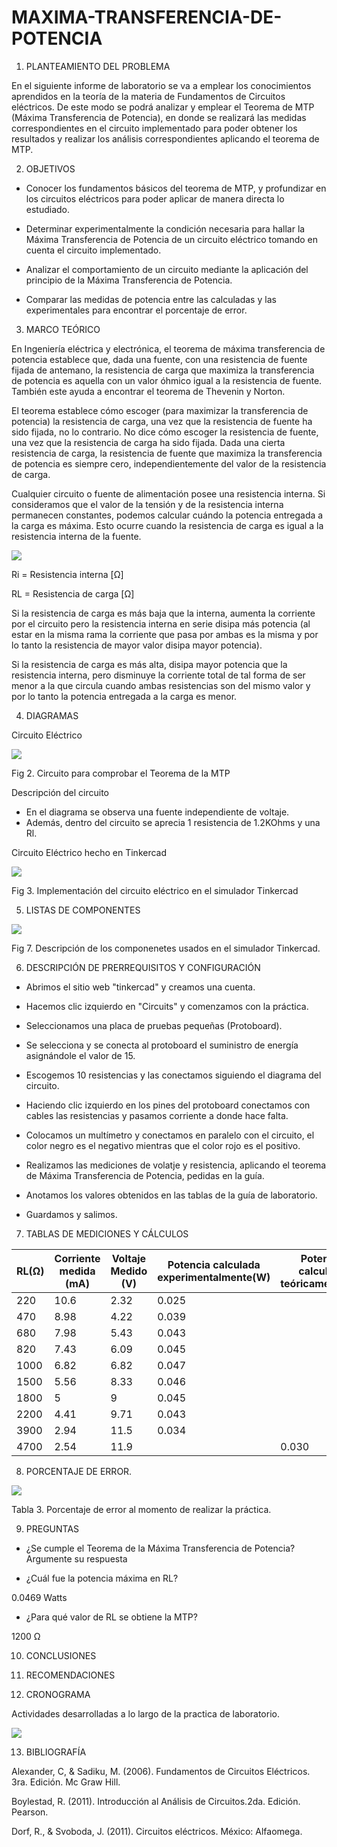 # MAXIMA-TRANSFERENCIA-DE-POTENCIA

1. PLANTEAMIENTO DEL PROBLEMA 

En el siguiente informe de laboratorio se va a emplear los conocimientos aprendidos en la teoría de la materia de Fundamentos de Circuitos eléctricos. De este modo se podrá analizar y emplear el Teorema de MTP (Máxima Transferencia de Potencia), en donde se realizará las medidas correspondientes en el circuito implementado para poder obtener los resultados y realizar los análisis correspondientes aplicando el teorema de MTP.

2. OBJETIVOS

* Conocer los fundamentos básicos del teorema de MTP, y profundizar en los circuitos eléctricos para poder aplicar de manera directa lo estudiado.

* Determinar experimentalmente la condición necesaria para hallar la Máxima Transferencia de Potencia de un circuito eléctrico tomando en cuenta el circuito implementado.

* Analizar el comportamiento de un circuito mediante la aplicación del principio de la Máxima Transferencia de Potencia.

* Comparar las medidas de potencia entre las calculadas y las experimentales para encontrar el porcentaje de error. 

3. MARCO TEÓRICO 

En Ingeniería eléctrica y electrónica, el teorema de máxima transferencia de potencia establece que, dada una fuente, con una resistencia de fuente fijada de antemano, la resistencia de carga que maximiza la transferencia de potencia es aquella con un valor óhmico igual a la resistencia de fuente. También este ayuda a encontrar el teorema de Thevenin y Norton.

El teorema establece cómo escoger (para maximizar la transferencia de potencia) la resistencia de carga, una vez que la resistencia de fuente ha sido fijada, no lo contrario. No dice cómo escoger la resistencia de fuente, una vez que la resistencia de carga ha sido fijada. Dada una cierta resistencia de carga, la resistencia de fuente que maximiza la transferencia de potencia es siempre cero, independientemente del valor de la resistencia de carga.

Cualquier circuito o fuente de alimentación posee una resistencia interna. Si consideramos que el valor de la tensión y de la resistencia interna permanecen constantes, podemos calcular cuándo la potencia entregada a la carga es máxima. Esto ocurre cuando la resistencia de carga es igual a la resistencia interna de la fuente.

![](https://raw.githubusercontent.com/JavoEstevez/MAXIMA-TRANSFERENCIA-DE-POTENCIA/master/Img/transferencia.jpg)

Ri = Resistencia interna [Ω]

RL = Resistencia de carga [Ω]

Si la resistencia de carga es más baja que la interna, aumenta la corriente por el circuito pero la resistencia interna en serie disipa más potencia (al estar en la misma rama la corriente que pasa por ambas es la misma y por lo tanto la resistencia de mayor valor disipa mayor potencia).

Si la resistencia de carga es más alta, disipa mayor potencia que la resistencia interna, pero disminuye la corriente total de tal forma de ser menor a la que circula cuando ambas resistencias son del mismo valor y por lo tanto la potencia entregada a la carga es menor.

4. DIAGRAMAS

Circuito Eléctrico

![](https://github.com/JavoEstevez/MAXIMA-TRANSFERENCIA-DE-POTENCIA/blob/master/Img/Captura.JPG)

Fig 2. Circuito para comprobar el Teorema de la MTP

Descripción del circuito

* En el diagrama se observa una fuente independiente de voltaje.
* Además, dentro del circuito se aprecia 1 resistencia de 1.2KOhms y una Rl.


Circuito Eléctrico hecho en Tinkercad

![](https://github.com/JavoEstevez/MAXIMA-TRANSFERENCIA-DE-POTENCIA/blob/master/Img/CIRCUITO.jpg)

Fig 3. Implementación del circuito eléctrico en el simulador Tinkercad

5. LISTAS DE COMPONENTES

![](https://github.com/JavoEstevez/MAXIMA-TRANSFERENCIA-DE-POTENCIA/blob/master/Img/COMPONENTES.jpg)

Fig 7. Descripción de los componenetes usados en el simulador Tinkercad.

6. DESCRIPCIÓN DE PRERREQUISITOS Y CONFIGURACIÓN

* Abrimos el sitio web "tinkercad" y creamos una cuenta.

* Hacemos clic izquierdo en "Circuits" y comenzamos con la práctica.

* Seleccionamos una placa de pruebas pequeñas (Protoboard).

* Se selecciona y se conecta al protoboard el suministro de energía asignándole el valor de 15.

* Escogemos 10 resistencias y las conectamos siguiendo el diagrama del circuito.

* Haciendo clic izquierdo en los pines del protoboard conectamos con cables las resistencias y pasamos corriente a donde hace falta.

* Colocamos un multímetro y conectamos en paralelo con el circuito, el color negro es el negativo mientras que el color rojo es el positivo.

* Realizamos las mediciones de volatje y resistencia, aplicando el teorema de Máxima Transferencia de Potencia, pedidas en la guía.

* Anotamos los valores obtenidos en las tablas de la guía de laboratorio.

* Guardamos y salimos.

7. TABLAS DE MEDICIONES Y CÁLCULOS 

| RL(Ω)| Corriente medida (mA) | Voltaje Medido (V)| Potencia calculada experimentalmente(W)|Potencia calculada teóricamente(W)| 
| --    |                 ---- |-------------             |----------------      |--------|
| 220 |                   10.6| 2.32                   | 0.025             |    |
|470  |                   8.98 |4.22                    | 0.039             |    |             
|680  |                   7.98   | 5.43                  |0.043                 |     |        
| 820  |                   7.43  | 6.09            | 0.045    |             |
|1000|                     6.82| 6.82           |0.047       |           |
|1500|                      5.56|8.33       |0.046      |         |
|1800|                       5| 9 |  0.045|        | 
|2200|                     4.41| 9.71       | 0.043|     | 
|3900|                      2.94| 11.5       |   0.034|     | 
|4700|                      2.54|11.9|       | 0.030|       | 

8. PORCENTAJE DE ERROR.

![](https://github.com/PabloGualotuna7/TEOREMA-DE-THEVENIN/blob/master/img/Tabla_porcentaje_de_error.png)

Tabla 3. Porcentaje de error al momento de realizar la práctica.

9. PREGUNTAS

* ¿Se cumple el Teorema de la Máxima Transferencia de Potencia? Argumente su
respuesta



* ¿Cuál fue la potencia máxima en RL? 

0.0469 Watts

*  ¿Para qué valor de RL se obtiene la MTP? 

1200 Ω

10. CONCLUSIONES 

 
11. RECOMENDACIONES 


12. CRONOGRAMA

Actividades desarrolladas a lo largo de la practica de laboratorio.

![](https://github.com/PabloGualotuna7/TEOREMA-DE-THEVENIN/blob/master/img/Cronograma.png)

13. BIBLIOGRAFÍA 

Alexander, C, & Sadiku, M. (2006). Fundamentos de Circuitos Eléctricos. 3ra. Edición. Mc Graw Hill.

Boylestad, R. (2011). Introducción al Análisis de Circuitos.2da. Edición. Pearson.

Dorf, R., & Svoboda, J. (2011). Circuitos eléctricos. México: Alfaomega.
